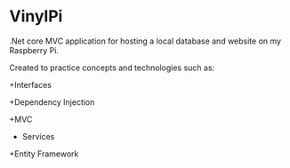 # VinylPi

.Net core MVC application for hosting a local database and website on my Raspberry Pi.

Created to practice concepts and technologies such as:

  +Interfaces
  
  +Dependency Injection
  
  +MVC
  
  + Services
  
  +Entity Framework
